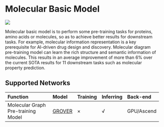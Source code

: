 # Molecular Basic Model

<a href="https://gitee.com/mindspore/docs/blob/r2.0.0-alpha/docs/mindsponge/docs/source_en/user/basic.md" target="_blank"><img src="https://mindspore-website.obs.cn-north-4.myhuaweicloud.com/website-images/master/resource/_static/logo_source_en.png"></a>

Molecular basic model is to perform some pre-training tasks for proteins, amino acids or molecules, so as to achieve better results for downstream tasks. For example, molecular information representation is a key prerequisite for AI-driven drug design and discovery. Molecular diagram pre-training model can learn the rich structure and semantic information of molecules. This results in an average improvement of more than 6% over the current SOTA results for 11 downstream tasks such as molecular property prediction.

## Supported Networks

| Function            | Model                  | Training | Inferring | Back-end       |
| :----------- | :------------------------------ | :--- | :--- | :-------- |
| Molecular Graph Pre-training Model | [GROVER](https://gitee.com/mindspore/mindscience/blob/f906bf284918ff2bdcd462e1c2bbf06b9af5d06a/MindSPONGE/applications/research/grover/README.md#) | ×    | √   | GPU/Ascend |